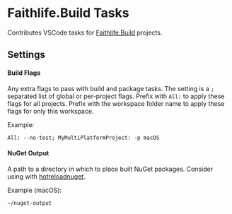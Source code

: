 # Faithlife.Build Tasks

Contributes VSCode tasks for [Faithlife.Build](https://faithlife.github.io/FaithlifeBuild/) projects.

## Settings

#### Build Flags

Any extra flags to pass with build and package tasks. The setting is a `;` separated list of global or per-project flags. Prefix with `All:` to apply these flags for all projects. Prefix with the workspace folder name to apply these flags for only this workspace.

Example:

```
All: --no-test; MyMultiPlatformProject: -p macOS
```

#### NuGet Output

A path to a directory in which to place built NuGet packages. Consider using with [hotreloadnuget](https://www.nuget.org/packages/hotreloadnuget/).

Example (macOS):

```
~/nuget-output
```
